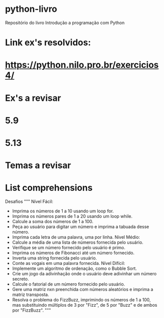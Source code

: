 # python-livro
Repositório do livro Introdução a programação com Python

# Link ex's resolvidos: 
# https://python.nilo.pro.br/exercicios4/

# Ex's a revisar
# 5.9
# 5.13

# Temas a revisar
# List comprehensions

Desafios
"""
Nível Fácil:
- Imprima os números de 1 a 10 usando um loop for.
- Imprima os números pares de 1 a 20 usando um loop while.
- Calcule a soma dos números de 1 a 100.
- Peça ao usuário para digitar um número e imprima a tabuada desse número.
- Imprima cada letra de uma palavra, uma por linha.
Nível Médio:
- Calcule a média de uma lista de números fornecida pelo usuário.
- Verifique se um número fornecido pelo usuário é primo.
- Imprima os números de Fibonacci até um número fornecido.
- Inverta uma string fornecida pelo usuário.
- Conte as vogais em uma palavra fornecida.
Nível Difícil:
- Implemente um algoritmo de ordenação, como o Bubble Sort.
- Crie um jogo da adivinhação onde o usuário deve adivinhar um número secreto.
- Calcule o fatorial de um número fornecido pelo usuário.
- Gere uma matriz nxn preenchida com números aleatórios e imprima a matriz transposta.
- Resolva o problema do FizzBuzz, imprimindo os números de 1 a 100, mas substituindo múltiplos de 3 por "Fizz", de 5 por "Buzz" e de ambos por "FizzBuzz".
"""